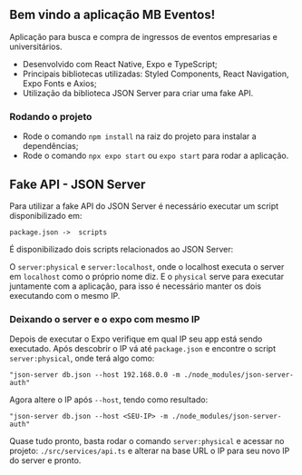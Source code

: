 
## Bem vindo a aplicação MB Eventos!

Aplicação para busca e compra de ingressos de eventos empresarias e universitários.

- Desenvolvido com React Native, Expo e TypeScript;
- Principais bibliotecas utilizadas: Styled Components, React Navigation, Expo Fonts e Axios;
- Utilização da biblioteca JSON Server para criar uma fake API.

### Rodando o projeto

- Rode o comando `npm install` na raiz do projeto para instalar a dependências;
- Rode o comando `npx expo start` ou `expo start` para rodar a aplicação.

## Fake API - JSON Server

Para utilizar a fake API do JSON Server é necessário executar um script disponibilizado em:

`package.json ->  scripts`  

É disponibilizado dois scripts relacionados ao JSON Server: 

O `server:physical` e `server:localhost`, onde o localhost executa o server em `localhost` como o próprio nome diz. E o `physical` serve para executar juntamente com a aplicação, para isso é necessário manter os dois executando com o mesmo IP.

### Deixando o server e o expo com mesmo IP

Depois de executar o Expo verifique em qual IP seu app está sendo executado. Após descobrir o IP vá até `package.json` e encontre o script `server:physical`, onde terá algo como:

`"json-server db.json --host 192.168.0.0 -m ./node_modules/json-server-auth"`

Agora altere o IP após `--host`, tendo como resultado:

`"json-server db.json --host <SEU-IP> -m ./node_modules/json-server-auth"`

Quase tudo pronto, basta rodar o comando `server:physical` e acessar no projeto: `./src/services/api.ts` e alterar na base URL o IP para seu novo IP do server e pronto.